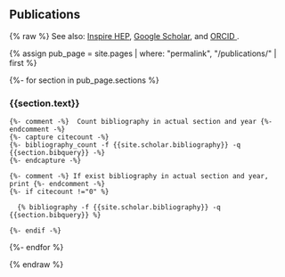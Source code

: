 ## Publications

<!-- [<a href="https://scholar.google.com/citations?user={{ scholar_id }}">Google Scholar</a>: {{ scholar_stats.citations }} citations and an h-index of {{ scholar_stats.h_index}}] <br> -->


{% raw %}
See also: <a href="https://inspirehep.net/authors/{{ site.data.socials.inspirehep_id }}">Inspire HEP</a>, <a href="https://scholar.google.com/citations?user={{ site.data.socials.scholar_userid }}">Google Scholar</a>, and <a href="https://orcid.org/{{ site.data.socials.orcid_id }}"> ORCID </a>.

{% assign pub_page = site.pages | where: "permalink", "/publications/" | first %}
<div class="publications">

{%- for section in pub_page.sections %}
  <h3 id="{{section.text}}">{{section.text}}</h3>

    {%- comment -%}  Count bibliography in actual section and year {%- endcomment -%}
    {%- capture citecount -%}
    {%- bibliography_count -f {{site.scholar.bibliography}} -q {{section.bibquery}} -%}
    {%- endcapture -%}

    {%- comment -%} If exist bibliography in actual section and year, print {%- endcomment -%}
    {%- if citecount !="0" %}

      {% bibliography -f {{site.scholar.bibliography}} -q {{section.bibquery}} %}

    {%- endif -%}

{%- endfor %}


</div>


{% endraw %}